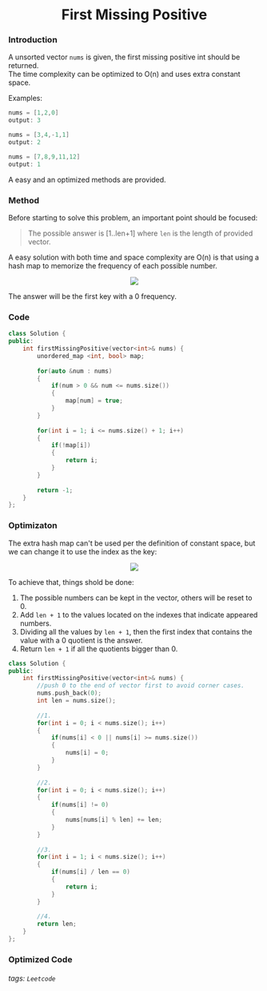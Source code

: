 <center><h1>First Missing Positive</h1></center>

### Introduction
A unsorted vector `nums` is given, the first missing positive int should be returned.  
The time complexity can be optimized to O(n) and uses extra constant space.

Examples:
```cpp
nums = [1,2,0]
output: 3
```

```cpp
nums = [3,4,-1,1]
output: 2
```

```cpp
nums = [7,8,9,11,12]
output: 1
```

A easy and an optimized methods are provided.

### Method
Before starting to solve this problem, an important point should be focused:
> The possible answer is [1..len+1] where `len` is the length of provided vector.  

A easy solution with both time and space complexity are O(n) is that using a hash map to memorize the frequency of each possible number.  

<div style="text-align:center">
    <img src = https://hackmd.io/_uploads/B1uKlymvs.png></div>
    
The answer will be the first key with a 0 frequency.

### Code
```cpp
class Solution {
public:
    int firstMissingPositive(vector<int>& nums) {
        unordered_map <int, bool> map;
        
        for(auto &num : nums)
        {
            if(num > 0 && num <= nums.size())
            {
                map[num] = true;
            }
        }
        
        for(int i = 1; i <= nums.size() + 1; i++)
        {
            if(!map[i])
            {
                return i;
            }
        }
        
        return -1;
    }
};
```

### Optimizaton
The extra hash map can't be used per the definition of constant space, but we can change it to use the index as the key:

<div style="text-align:center">
    <img src = https://hackmd.io/_uploads/SyqSsJ7vo.png></div>

To achieve that, things shold be done:
1. The possible numbers can be kept in the vector, others will be reset to 0.
2. Add `len + 1` to the values located on the indexes that indicate appeared numbers.
3. Dividing all the values by `len + 1`, then the first index that contains the value with a 0 quotient is the answer. 
4. Return `len + 1` if all the quotients bigger than 0.

```cpp
class Solution {
public:
    int firstMissingPositive(vector<int>& nums) {
        //push 0 to the end of vector first to avoid corner cases.
        nums.push_back(0); 
        int len = nums.size();
        
        //1.
        for(int i = 0; i < nums.size(); i++)
        {
            if(nums[i] < 0 || nums[i] >= nums.size())
            {
                nums[i] = 0;
            }
        }
        
        //2.
        for(int i = 0; i < nums.size(); i++)
        {
            if(nums[i] != 0)
            {
                nums[nums[i] % len] += len;
            }
        }
        
        //3.
        for(int i = 1; i < nums.size(); i++)
        {
            if(nums[i] / len == 0)
            {
                return i;
            }
        }
        
        //4.
        return len;
    }
};
```

### Optimized Code



###### tags: `Leetcode`
